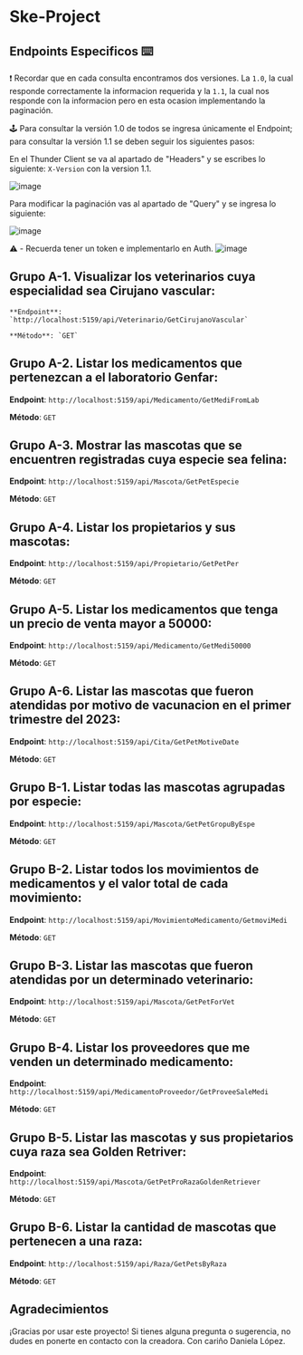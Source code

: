 # Ske-Project


## Endpoints Especificos ⌨️

❗ Recordar que en cada consulta encontramos dos versiones. La `1.0`, la cual responde correctamente la informacion requerida y la `1.1`, la cual nos responde con la informacion pero en esta ocasion implementando la paginación.

🕹 Para consultar la versión 1.0 de todos se ingresa únicamente el Endpoint; para consultar la versión 1.1 se deben seguir los siguientes pasos: 

En el Thunder Client se va al apartado de "Headers" y se escribes lo siguiente: `X-Version` con la version 1.1.

![image](https://github.com/Danilop109/Backend-Vet/assets/124645738/c42e2861-0386-422a-8146-9093c97319f7)

Para modificar la paginación vas al apartado de "Query" y se ingresa lo siguiente:

![image](https://github.com/SilviaJaimes/Proyecto-Veterinaria/assets/132016483/22683e46-037e-4f30-96b8-161df8622b40)

 ⚠️ - Recuerda tener un token e implementarlo en Auth.
 ![image](https://github.com/Danilop109/Backend-Vet/assets/124645738/43cb1ba6-9cf1-4999-a596-45ba5bd811dc)

## Grupo A-1. Visualizar los veterinarios cuya especialidad sea Cirujano vascular:

    **Endpoint**: `http://localhost:5159/api/Veterinario/GetCirujanoVascular`
    
    **Método**: `GET`


## Grupo A-2. Listar los medicamentos que pertenezcan a el laboratorio Genfar:

**Endpoint**: `http://localhost:5159/api/Medicamento/GetMediFromLab`

**Método**: `GET`


## Grupo A-3. Mostrar las mascotas que se encuentren registradas cuya especie sea felina:

**Endpoint**: `http://localhost:5159/api/Mascota/GetPetEspecie`

**Método**: `GET`


## Grupo A-4. Listar los propietarios y sus mascotas:

**Endpoint**: `http://localhost:5159/api/Propietario/GetPetPer`

**Método**: `GET`


## Grupo A-5. Listar los medicamentos que tenga un precio de venta mayor a 50000:

**Endpoint**: `http://localhost:5159/api/Medicamento/GetMedi50000`

**Método**: `GET`


## Grupo A-6. Listar las mascotas que fueron atendidas por motivo de vacunacion en el primer trimestre del 2023:

**Endpoint**: `http://localhost:5159/api/Cita/GetPetMotiveDate`

**Método**: `GET`


## Grupo B-1. Listar todas las mascotas agrupadas por especie:

**Endpoint**: `http://localhost:5159/api/Mascota/GetPetGropuByEspe`

**Método**: `GET`


## Grupo B-2. Listar todos los movimientos de medicamentos y el valor total de cada movimiento:

**Endpoint**: `http://localhost:5159/api/MovimientoMedicamento/GetmoviMedi`

**Método**: `GET`


## Grupo B-3. Listar las mascotas que fueron atendidas por un determinado veterinario:

**Endpoint**: `http://localhost:5159/api/Mascota/GetPetForVet`

**Método**: `GET`

## Grupo B-4. Listar los proveedores que me venden un determinado medicamento:

**Endpoint**: `http://localhost:5159/api/MedicamentoProveedor/GetProveeSaleMedi`

**Método**: `GET`

## Grupo B-5. Listar las mascotas y sus propietarios cuya raza sea Golden Retriver:

**Endpoint**: `http://localhost:5159/api/Mascota/GetPetProRazaGoldenRetriever`

**Método**: `GET`

## Grupo B-6. Listar la cantidad de mascotas que pertenecen a una raza:

**Endpoint**: `http://localhost:5159/api/Raza/GetPetsByRaza`

**Método**: `GET`

## Agradecimientos

¡Gracias por usar este proyecto! Si tienes alguna pregunta o sugerencia, no dudes en ponerte en contacto con la creadora.
Con cariño Daniela López.